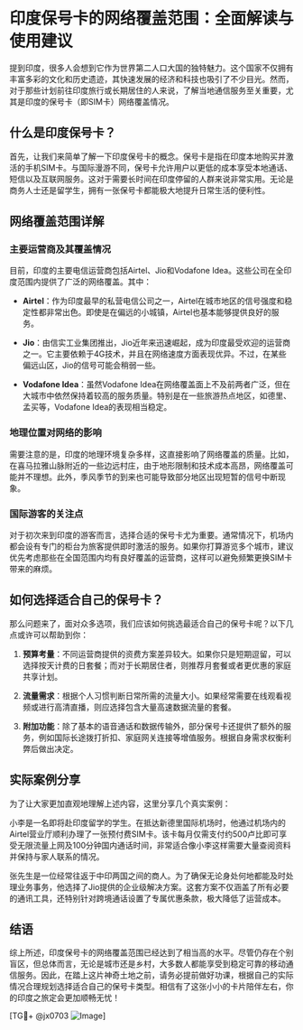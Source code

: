 # 印度保号卡的网络覆盖范围：全面解读与使用建议

提到印度，很多人会想到它作为世界第二人口大国的独特魅力。这个国家不仅拥有丰富多彩的文化和历史遗迹，其快速发展的经济和科技也吸引了不少目光。然而，对于那些计划前往印度旅行或长期居住的人来说，了解当地通信服务至关重要，尤其是印度的保号卡（即SIM卡）网络覆盖情况。

## 什么是印度保号卡？

首先，让我们来简单了解一下印度保号卡的概念。保号卡是指在印度本地购买并激活的手机SIM卡。与国际漫游不同，保号卡允许用户以更低的成本享受本地通话、短信以及互联网服务。这对于需要长时间在印度停留的人群来说非常实用。无论是商务人士还是留学生，拥有一张保号卡都能极大地提升日常生活的便利性。

## 网络覆盖范围详解

### 主要运营商及其覆盖情况

目前，印度的主要电信运营商包括Airtel、Jio和Vodafone Idea。这些公司在全印度范围内提供了广泛的网络覆盖。其中：

- **Airtel**：作为印度最早的私营电信公司之一，Airtel在城市地区的信号强度和稳定性都非常出色。即使是在偏远的小城镇，Airtel也基本能够提供良好的服务。
  
- **Jio**：由信实工业集团推出，Jio近年来迅速崛起，成为印度最受欢迎的运营商之一。它主要依赖于4G技术，并且在网络速度方面表现优异。不过，在某些偏远山区，Jio的信号可能会稍弱一些。

- **Vodafone Idea**：虽然Vodafone Idea在网络覆盖面上不及前两者广泛，但在大城市中依然保持着较高的服务质量。特别是在一些旅游热点地区，如德里、孟买等，Vodafone Idea的表现相当稳定。

### 地理位置对网络的影响

需要注意的是，印度的地理环境复杂多样，这直接影响了网络覆盖的质量。比如，在喜马拉雅山脉附近的一些边远村庄，由于地形限制和技术成本高昂，网络覆盖可能并不理想。此外，季风季节的到来也可能导致部分地区出现短暂的信号中断现象。

### 国际游客的关注点

对于初次来到印度的游客而言，选择合适的保号卡尤为重要。通常情况下，机场内都会设有专门的柜台为旅客提供即时激活的服务。如果你打算游览多个城市，建议优先考虑那些在全国范围内均有良好覆盖的运营商，这样可以避免频繁更换SIM卡带来的麻烦。

## 如何选择适合自己的保号卡？

那么问题来了，面对众多选项，我们应该如何挑选最适合自己的保号卡呢？以下几点或许可以帮助到你：

1. **预算考量**：不同运营商提供的资费方案差异较大。如果你只是短期逗留，可以选择按天计费的日套餐；而对于长期居住者，则推荐月套餐或者更优惠的家庭共享计划。
   
2. **流量需求**：根据个人习惯判断日常所需的流量大小。如果经常需要在线观看视频或进行高清直播，则应选择包含大量高速数据流量的套餐。

3. **附加功能**：除了基本的语音通话和数据传输外，部分保号卡还提供了额外的服务，例如国际长途拨打折扣、家庭网关连接等增值服务。根据自身需求权衡利弊后做出决定。

## 实际案例分享

为了让大家更加直观地理解上述内容，这里分享几个真实案例：

小李是一名即将赴印度留学的学生。在抵达新德里国际机场时，他通过机场内的Airtel营业厅顺利办理了一张预付费SIM卡。该卡每月仅需支付约500卢比即可享受无限流量上网及100分钟国内通话时间，非常适合像小李这样需要大量查阅资料并保持与家人联系的情况。

张先生是一位经常往返于中印两国之间的商人。为了确保无论身处何地都能及时处理业务事务，他选择了Jio提供的企业级解决方案。这套方案不仅涵盖了所有必要的通讯工具，还特别针对跨境通话设置了专属优惠条款，极大降低了运营成本。

## 结语

综上所述，印度保号卡的网络覆盖范围已经达到了相当高的水平。尽管仍存在个别盲区，但总体而言，无论是城市还是乡村，大多数人都能享受到稳定可靠的移动通信服务。因此，在踏上这片神奇土地之前，请务必提前做好功课，根据自己的实际情况合理规划选择适合自己的保号卡类型。相信有了这张小小的卡片陪伴左右，你的印度之旅定会更加顺畅无忧！

[TG💪+ @jx0703 ![Image](https://github.com/user-attachments/assets/dbca1d08-cadb-493c-b0ec-ad6f7a83f270)]